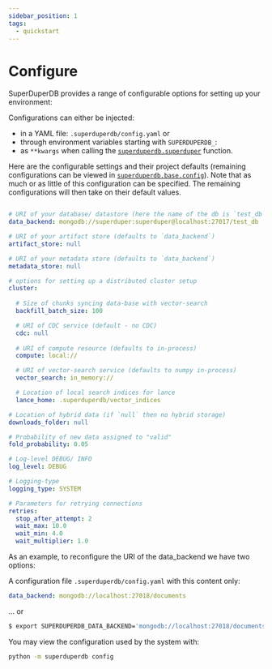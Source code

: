 ```yaml
---
sidebar_position: 1
tags:
  - quickstart
---
```


# Configure

SuperDuperDB provides a range of configurable options for setting
up your environment:

Configurations can either be injected:

- in a YAML file: `.superduperdb/config.yaml` or
- through environment variables starting with `SUPERDUPERDB_`:
- as `**kwargs` when calling the [`superduperdb.superduper`](./connecting.md) function.

Here are the configurable settings and their project defaults 
(remaining configurations can be viewed in [`superduperdb.base.config`](https://github.com/SuperDuperDB/superduperdb/blob/main/superduperdb/base/config.py)). Note that as much or as little of this configuration can be specified. The remaining 
configurations will then take on their default values.


```yaml

# URI of your database/ datastore (here the name of the db is `test_db`)
data_backend: mongodb://superduper:superduper@localhost:27017/test_db

# URI of your artifact store (defaults to `data_backend`)
artifact_store: null

# URI of your metadata store (defaults to `data_backend`)
metadata_store: null

# options for setting up a distributed cluster setup
cluster:
  
  # Size of chunks syncing data-base with vector-search
  backfill_batch_size: 100

  # URI of CDC service (default - no CDC)
  cdc: null
  
  # URI of compute resource (defaults to in-process)
  compute: local://

  # URI of vector-search service (defaults to numpy in-process)
  vector_search: in_memory://

  # Location of local search indices for lance
  lance_home: .superduperdb/vector_indices

# Location of hybrid data (if `null` then no hybrid storage)
downloads_folder: null

# Probability of new data assigned to "valid"
fold_probability: 0.05

# Log-level DEBUG/ INFO
log_level: DEBUG

# Logging-type
logging_type: SYSTEM

# Parameters for retrying connections
retries:
  stop_after_attempt: 2
  wait_max: 10.0
  wait_min: 4.0
  wait_multiplier: 1.0
```

As an example, to reconfigure the URI of the data_backend we have two options:

A configuration file `.superduperdb/config.yaml` with this content only:

```yaml
data_backend: mongodb://localhost:27018/documents
```

... or

```bash
$ export SUPERDUPERDB_DATA_BACKEND='mongodb://localhost:27018/documents'
```

You may view the configuration used by the system with:

```bash
python -m superduperdb config
```